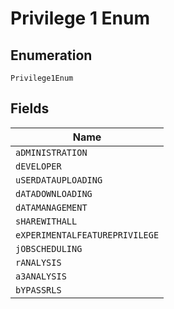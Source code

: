 
# Privilege 1 Enum

## Enumeration

`Privilege1Enum`

## Fields

| Name |
|  --- |
| `aDMINISTRATION` |
| `dEVELOPER` |
| `uSERDATAUPLOADING` |
| `dATADOWNLOADING` |
| `dATAMANAGEMENT` |
| `sHAREWITHALL` |
| `eXPERIMENTALFEATUREPRIVILEGE` |
| `jOBSCHEDULING` |
| `rANALYSIS` |
| `a3ANALYSIS` |
| `bYPASSRLS` |

